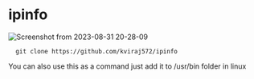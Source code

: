 # ipinfo

![Screenshot from 2023-08-31 20-28-09](https://github.com/kviraj572/ipinfo/assets/128163957/47fdabe4-1776-4dba-b6fc-7c97d035b462)

```
  git clone https://github.com/kviraj572/ipinfo
```

You can also use this as a command just add it to /usr/bin folder in linux
